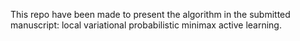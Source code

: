 This repo have been made to present the algorithm in the submitted manuscript: local variational probabilistic minimax active learning.  